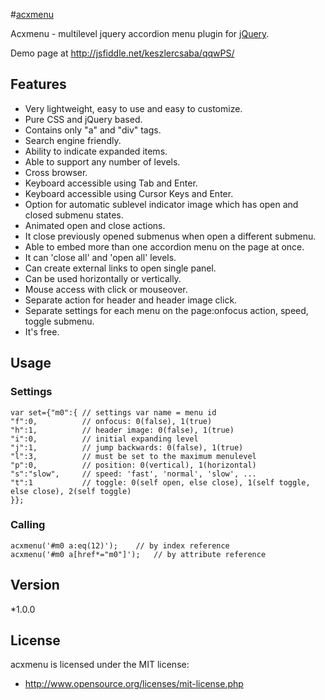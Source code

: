 #[acxmenu](http://code.google.com/p/acxmenu/)

Acxmenu - multilevel jquery accordion menu plugin for [jQuery](http://jquery.com).

Demo page at http://jsfiddle.net/keszlercsaba/qqwPS/

## Features

*  Very lightweight, easy to use and easy to customize.
*  Pure CSS and jQuery based.
*  Contains only "a" and "div" tags.
*  Search engine friendly.
*  Ability to indicate expanded items.
*  Able to support any number of levels.
*  Cross browser.
*  Keyboard accessible using Tab and Enter.
*  Keyboard accessible using Cursor Keys and Enter.
*  Option for automatic sublevel indicator image which has open and closed submenu states.
*  Animated open and close actions.
*  It close previously opened submenus when open a different submenu.
*  Able to embed more than one accordion menu on the page at once.
*  It can 'close all' and 'open all' levels.
*  Can create external links to open single panel.
*  Can be used horizontally or vertically.
*  Mouse access with click or mouseover.
*  Separate action for header and header image click.
*  Separate settings for each menu on the page:onfocus action, speed, toggle submenu.
*  It's free.

## Usage

### Settings

    var set={"m0":{ // settings var name = menu id
	"f":0, 			// onfocus: 0(false), 1(true)
	"h":1, 			// header image: 0(false), 1(true)
	"i":0, 			// initial expanding level
	"j":1, 			// jump backwards: 0(false), 1(true)
	"l":3, 			// must be set to the maximum menulevel
	"p":0, 			// position: 0(vertical), 1(horizontal)
	"s":"slow", 	// speed: 'fast', 'normal', 'slow', ...
	"t":1 			// toggle: 0(self open, else close), 1(self toggle, else close), 2(self toggle)
	}};


### Calling 

	acxmenu('#m0 a:eq(12)'); 	// by index reference
	acxmenu('#m0 a[href*="m0"]');	// by attribute reference

## Version

*1.0.0

## License

acxmenu is licensed under the MIT license:

* http://www.opensource.org/licenses/mit-license.php
